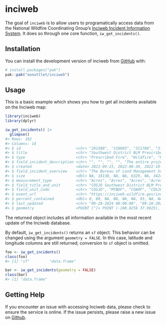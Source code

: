 
<!-- README.md is generated from README.Rmd. Please edit that file -->

# inciweb

<!-- badges: start -->
<!-- badges: end -->

The goal of `inciweb` is to allow users to programatically access data
from the National Wildfire Coordinating Group’s [Inciweb Incident
Information System](https://inciweb.wildfire.gov/). It does so through
one core function, `iw_get_incidents()`.

## Installation

You can install the development version of inciweb from
[GitHub](https://github.com/) with:

``` r
# install.packages("pak")
pak::pak("oonuttlet/inciweb")
```

## Usage

This is a basic example which shows you how to get all incidents
available on the Inciweb map:

``` r
library(inciweb)
library(dplyr)

iw_get_incidents() |>
  glimpse()
#> Rows: 192
#> Columns: 14
#> $ id                         <chr> "291580", "310603", "311786", "312546", "31…
#> $ title                      <chr> "Southwest District BLM Prescribed Fire ", …
#> $ type                       <chr> "Prescribed Fire", "Wildfire", "Prescribed …
#> $ field_incident_description <chr> "", "", "", "", "The entire project area is…
#> $ created                    <date> 2021-09-23, 2022-08-30, 2022-10-06, 2022-1…
#> $ field_incident_overview    <chr> "The Bureau of Land Management Southwest Di…
#> $ size                       <dbl> NA, 18138, NA, NA, 6329, NA, 34242, 26048, …
#> $ measurement_type           <chr> "Acres", "Acres", "Acres", "Acres", "Acres"…
#> $ field_title_and_unit       <chr> "COSJD Southwest District BLM Prescribed Fi…
#> $ field_unit_code            <chr> "COSJD", "MTBDF", "COARF", "COSJF", "COARF"…
#> $ event_url                  <chr> "https://inciweb.wildfire.gov/incident-info…
#> $ percent_contained          <dbl> 0, 80, NA, NA, NA, NA, 93, NA, NA, NA, NA, …
#> $ last_updated               <chr> "09-28-2024 00:00:00", "09-28-2024 00:00:00…
#> $ geometry                   <POINT [°]> POINT (-108.8256 37.9025), POINT (-11…
```

The returned object includes all information available in the most
recent update of the Inciweb database.

By default, `iw_get_incidents()` returns an `sf` object. This behavior
can be changed using the argument `geometry = FALSE`. In this case,
latitude and longitude columns are still returned; conversion to `sf`
object is omitted.

``` r
foo <- iw_get_incidents()
class(foo)
#> [1] "sf"         "data.frame"

bar <- iw_get_incidents(geometry = FALSE)
class(bar)
#> [1] "data.frame"
```

## Getting Help

If you encounter an issue with accessing Inciweb data, please check to
ensure the service is online. If the issue persists, please raise a new
issue on [Github](https://github.com/oonuttlet/inciweb/issues).
